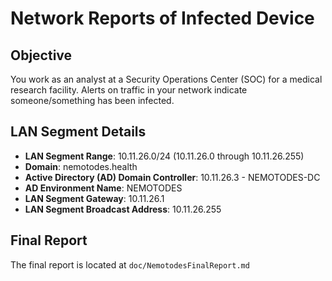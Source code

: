 # Network Reports of Infected Device

## Objective
You work as an analyst at a Security Operations Center (SOC) for a medical research facility. Alerts on traffic in your network indicate someone/something has been infected.

## LAN Segment Details
- __LAN Segment Range__: 10.11.26.0/24 (10.11.26.0 through 10.11.26.255)
- __Domain__: nemotodes.health
- __Active Directory (AD) Domain Controller__: 10.11.26.3 - NEMOTODES-DC
- __AD Environment Name__: NEMOTODES
- __LAN Segment Gateway__: 10.11.26.1
- __LAN Segment Broadcast Address__: 10.11.26.255

## Final Report
The final report is located at `doc/NemotodesFinalReport.md`

